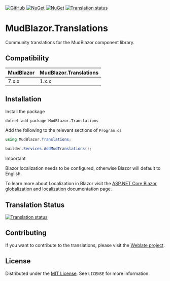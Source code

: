 [![GitHub](https://img.shields.io/github/license/meenzen/MudBlazor.Translations.svg)](https://github.com/meenzen/MudBlazor.Translations/blob/main/LICENSE)
[![NuGet](https://img.shields.io/nuget/v/MudBlazor.Translations.svg)](https://www.nuget.org/packages/MudBlazor.Translations)
[![NuGet](https://img.shields.io/nuget/dt/MudBlazor.Translations.svg)](https://www.nuget.org/packages/MudBlazor.Translations)
[![Translation status](https://hosted.weblate.org/widget/mudblazor/svg-badge.svg)](https://hosted.weblate.org/engage/mudblazor/)

# MudBlazor.Translations

Community translations for the MudBlazor component library.

## Compatibility

| MudBlazor | MudBlazor.Translations |
|-----------|------------------------|
| 7.x.x     | 1.x.x                  |

## Installation

Install the package

```bash
dotnet add package MudBlazor.Translations
```

Add the following to the relevant sections of `Program.cs`

```csharp
using MudBlazor.Translations;
```

```csharp
builder.Services.AddMudTranslations();
```

> [!IMPORTANT]
> Blazor localization needs to be configured, otherwise Blazor will default to English.

To learn more about Localization in Blazor visit
the [ASP.NET Core Blazor globalization and localization](https://learn.microsoft.com/en-us/aspnet/core/blazor/globalization-localization)
documentation page.

## Translation Status

[![Translation status](https://hosted.weblate.org/widget/mudblazor/multi-auto.svg)](https://hosted.weblate.org/engage/mudblazor/)

## Contributing

If you want to contribute to the translations, please visit
the [Weblate project](https://hosted.weblate.org/engage/mudblazor/).

## License

Distributed under the [MIT License](https://choosealicense.com/licenses/mit/). See `LICENSE` for more information.
